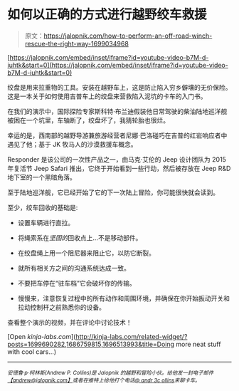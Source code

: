 # 如何以正确的方式进行越野绞车救援

> 原文：<https://jalopnik.com/how-to-perform-an-off-road-winch-rescue-the-right-way-1699034968>

 [https://jalopnik.com/embed/inset/iframe?id=youtube-video-b7M-d-iuhtk&start=0](https://jalopnik.com/embed/inset/iframe?id=youtube-video-b7M-d-iuhtk&start=0) 

绞盘是用来拉重物的工具。安装在越野车上，这是防止陷入穷乡僻壤的无价保险。这是一本关于如何使用吉普车上的绞盘来营救陷入泥坑的卡车的入门书。



在我们的演示中，国际探险专家斯科特·布兰迪假装他日常驾驶的柴油陆地巡洋舰被困在一个坑里，车轴断了，绞盘坏了，我猜轮胎也很烂。

幸运的是，西南部的越野导游兼旅游经营者尼娜·巴洛碰巧在吉普的红岩响应者中遇见了他；基于 JK 牧马人的沙漠救援车概念。

Responder 是该公司的一次性产品之一，由马克·艾伦的 Jeep 设计团队为 2015 年复活节 Jeep Safari 推出，它终于开始看到一些行动，然后被存放在 Jeep R&D 地下室的一个黑暗角落。

至于陆地巡洋舰，它已经开始了它的下一次陆上冒险，你可能很快就会读到。

至少，绞车回收的基础是:

*   设置车辆进行直拉。

*   将绳索系在*坚固的*回收点上...不是移动部件。

*   在绞盘绳上用一个阻尼器来阻止它，以防它断裂。

*   就所有相关方之间的沟通系统达成一致。

*   不要把车停在“驻车档”它会破坏你的传输。

*   慢慢来，注意恢复过程中的所有动作和周围环境，并确保在你开始扳动开关和拉动控制杆之前熟悉你的设备。

查看整个演示的视频，并在评论中讨论技术！

[Open *kinja-labs.com*](http://kinja-labs.com/related-widget/?posts=1699690282,1686759815,1696513993&title=Doing more neat stuff with cool cars...)

* * *

<small>*安德鲁·p·柯林斯(Andrew P. Collins)是 Jalopnik 的越野和冒险小伙。给他发一封电子邮件*</small>[<small>*【andrew@jalopnik.com】*</small>](mailto:andrew@jalopnik.com)<small>*或者在推特上给他打个电话*</small>[<small>*@ andr 3c ollins*</small>](http://twitter.com/andr3wcollins)<small>*来聊卡车。*</small>